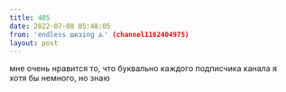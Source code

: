 ```yaml
---
title: 405
date: 2022-07-08 05:48:05
from: 'endless шизing ⍼' (channel1162404975)
layout: post
---
```


мне очень нравится то, что буквально каждого подписчика канала я хотя бы немного, но знаю

